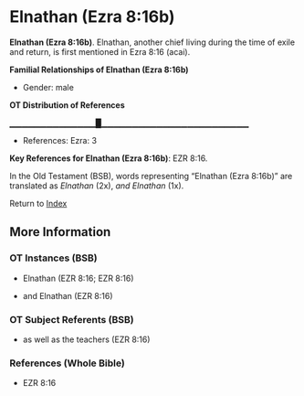 # Elnathan (Ezra 8:16b)
**Elnathan (Ezra 8:16b)**. 
Elnathan, another chief living during the time of exile and return, is first mentioned in Ezra 8:16 (acai). 




**Familial Relationships of Elnathan (Ezra 8:16b)**


* Gender: male


**OT Distribution of References**

▁▁▁▁▁▁▁▁▁▁▁▁▁▁█▁▁▁▁▁▁▁▁▁▁▁▁▁▁▁▁▁▁▁▁▁▁▁▁
* References: Ezra: 3



**Key References for Elnathan (Ezra 8:16b)**: 
EZR 8:16. 


In the Old Testament (BSB), words representing “Elnathan (Ezra 8:16b)” are translated as 
*Elnathan* (2x), *and Elnathan* (1x). 




Return to [Index](00-Index.md)

## More Information

### OT Instances (BSB)

* Elnathan (EZR 8:16; EZR 8:16)

* and Elnathan (EZR 8:16)



### OT Subject Referents (BSB)

* as well as the teachers (EZR 8:16)



### References (Whole Bible)

* EZR 8:16



